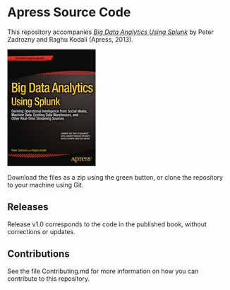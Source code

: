 # Apress Source Code

This repository accompanies [*Big Data Analytics Using Splunk*](http://www.apress.com/9781430257615) by Peter Zadrozny and Raghu Kodali (Apress, 2013).

![Cover image](9781430257615.jpg)

Download the files as a zip using the green button, or clone the repository to your machine using Git.

## Releases

Release v1.0 corresponds to the code in the published book, without corrections or updates.

## Contributions

See the file Contributing.md for more information on how you can contribute to this repository.
